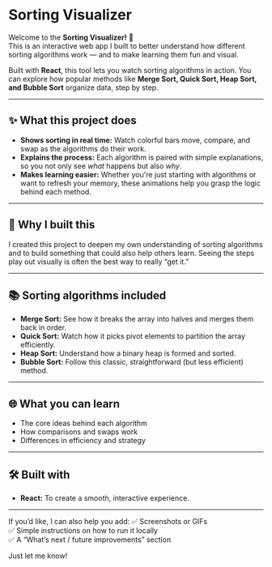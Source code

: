 # Sorting Visualizer

Welcome to the **Sorting Visualizer!** 🎉  
This is an interactive web app I built to better understand how different sorting algorithms work — and to make learning them fun and visual.

Built with **React**, this tool lets you watch sorting algorithms in action. You can explore how popular methods like **Merge Sort, Quick Sort, Heap Sort, and Bubble Sort** organize data, step by step.

---

## ✨ What this project does
- **Shows sorting in real time:** Watch colorful bars move, compare, and swap as the algorithms do their work.
- **Explains the process:** Each algorithm is paired with simple explanations, so you not only see *what* happens but also *why*.
- **Makes learning easier:** Whether you're just starting with algorithms or want to refresh your memory, these animations help you grasp the logic behind each method.

---

## 🚀 Why I built this
I created this project to deepen my own understanding of sorting algorithms and to build something that could also help others learn. Seeing the steps play out visually is often the best way to really “get it.”

---

## 📚 Sorting algorithms included
- **Merge Sort:** See how it breaks the array into halves and merges them back in order.
- **Quick Sort:** Watch how it picks pivot elements to partition the array efficiently.
- **Heap Sort:** Understand how a binary heap is formed and sorted.
- **Bubble Sort:** Follow this classic, straightforward (but less efficient) method.

---

## 🌐 What you can learn
- The core ideas behind each algorithm
- How comparisons and swaps work
- Differences in efficiency and strategy

---

## 🛠️ Built with
- **React:** To create a smooth, interactive experience.

---

If you’d like, I can also help you add:
✅ Screenshots or GIFs  
✅ Simple instructions on how to run it locally  
✅ A “What’s next / future improvements” section

Just let me know!
